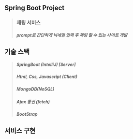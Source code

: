 ## Spring Boot Project

> ### 채팅 서비스
> ##### prompt로 간단하게 닉네임 입력 후 채팅 할 수 있는 사이트 개발

## 기술 스택
> ##### SpringBoot (IntelliJ) [Server]
> ##### Html, Css, Javascript (Client)
> ##### MongoDB(NoSQL)
> ##### Ajax 통신 (fetch)
> ##### BootStrap

## 서비스 구현
